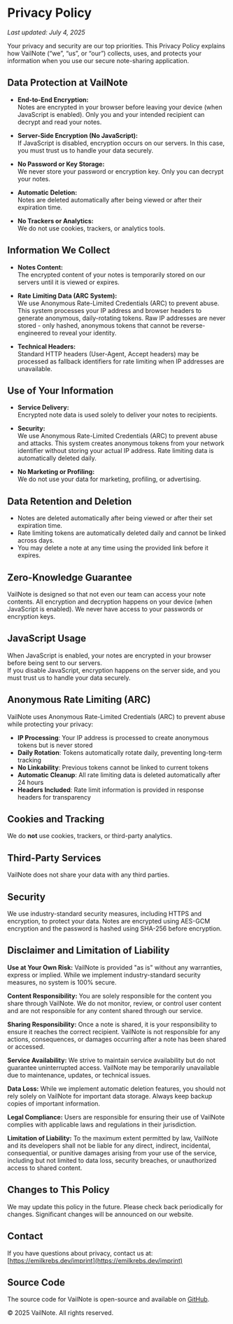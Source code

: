 # Privacy Policy

_Last updated: July 4, 2025_

Your privacy and security are our top priorities. This Privacy Policy explains how VailNote (“we”, “us”, or “our”)
collects, uses, and protects your information when you use our secure note-sharing application.

## Data Protection at VailNote

- **End-to-End Encryption:**\
  Notes are encrypted in your browser before leaving your device (when JavaScript is enabled). Only you and your
  intended recipient can decrypt and read your notes.

- **Server-Side Encryption (No JavaScript):**\
  If JavaScript is disabled, encryption occurs on our servers. In this case, you must trust us to handle your data
  securely.

- **No Password or Key Storage:**\
  We never store your password or encryption key. Only you can decrypt your notes.

- **Automatic Deletion:**\
  Notes are deleted automatically after being viewed or after their expiration time.

- **No Trackers or Analytics:**\
  We do not use cookies, trackers, or analytics tools.

## Information We Collect

- **Notes Content:**\
  The encrypted content of your notes is temporarily stored on our servers until it is viewed or expires.

- **Rate Limiting Data (ARC System):**\
  We use Anonymous Rate-Limited Credentials (ARC) to prevent abuse. This system processes your IP address and browser
  headers to generate anonymous, daily-rotating tokens. Raw IP addresses are never stored - only hashed, anonymous
  tokens that cannot be reverse-engineered to reveal your identity.

- **Technical Headers:**\
  Standard HTTP headers (User-Agent, Accept headers) may be processed as fallback identifiers for rate limiting when IP
  addresses are unavailable.

## Use of Your Information

- **Service Delivery:**\
  Encrypted note data is used solely to deliver your notes to recipients.

- **Security:**\
  We use Anonymous Rate-Limited Credentials (ARC) to prevent abuse and attacks. This system creates anonymous tokens
  from your network identifier without storing your actual IP address. Rate limiting data is automatically deleted
  daily.

- **No Marketing or Profiling:**\
  We do not use your data for marketing, profiling, or advertising.

## Data Retention and Deletion

- Notes are deleted automatically after being viewed or after their set expiration time.
- Rate limiting tokens are automatically deleted daily and cannot be linked across days.
- You may delete a note at any time using the provided link before it expires.

## Zero-Knowledge Guarantee

VailNote is designed so that not even our team can access your note contents. All encryption and decryption happens on
your device (when JavaScript is enabled). We never have access to your passwords or encryption keys.

## JavaScript Usage

When JavaScript is enabled, your notes are encrypted in your browser before being sent to our servers.\
If you disable JavaScript, encryption happens on the server side, and you must trust us to handle your data securely.

## Anonymous Rate Limiting (ARC)

VailNote uses Anonymous Rate-Limited Credentials (ARC) to prevent abuse while protecting your privacy:

- **IP Processing**: Your IP address is processed to create anonymous tokens but is never stored
- **Daily Rotation**: Tokens automatically rotate daily, preventing long-term tracking
- **No Linkability**: Previous tokens cannot be linked to current tokens
- **Automatic Cleanup**: All rate limiting data is deleted automatically after 24 hours
- **Headers Included**: Rate limit information is provided in response headers for transparency

## Cookies and Tracking

We do **not** use cookies, trackers, or third-party analytics.

## Third-Party Services

VailNote does not share your data with any third parties.

## Security

We use industry-standard security measures, including HTTPS and encryption, to protect your data. Notes are encrypted
using AES-GCM encryption and the password is hashed using SHA-256 before encryption.

## Disclaimer and Limitation of Liability

**Use at Your Own Risk:** VailNote is provided "as is" without any warranties, express or implied. While we implement
industry-standard security measures, no system is 100% secure.

**Content Responsibility:** You are solely responsible for the content you share through VailNote. We do not monitor,
review, or control user content and are not responsible for any content shared through our service.

**Sharing Responsibility:** Once a note is shared, it is your responsibility to ensure it reaches the correct recipient.
VailNote is not responsible for any actions, consequences, or damages occurring after a note has been shared or
accessed.

**Service Availability:** We strive to maintain service availability but do not guarantee uninterrupted access. VailNote
may be temporarily unavailable due to maintenance, updates, or technical issues.

**Data Loss:** While we implement automatic deletion features, you should not rely solely on VailNote for important data
storage. Always keep backup copies of important information.

**Legal Compliance:** Users are responsible for ensuring their use of VailNote complies with applicable laws and
regulations in their jurisdiction.

**Limitation of Liability:** To the maximum extent permitted by law, VailNote and its developers shall not be liable for
any direct, indirect, incidental, consequential, or punitive damages arising from your use of the service, including but
not limited to data loss, security breaches, or unauthorized access to shared content.

## Changes to This Policy

We may update this policy in the future. Please check back periodically for changes. Significant changes will be
announced on our website.

## Contact

If you have questions about privacy, contact us at:\
[https://emilkrebs.dev/imprint](https://emilkrebs.dev/imprint)

## Source Code

The source code for VailNote is open-source and available on [GitHub](https://github.com/emilkrebs/VailNote).

© 2025 VailNote. All rights reserved.
